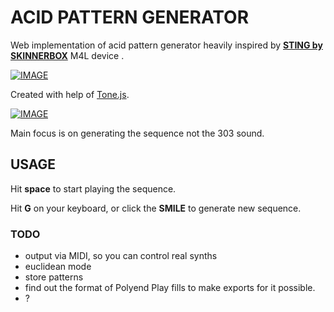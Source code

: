 # ACID PATTERN GENERATOR

Web implementation of acid pattern generator heavily inspired
by [**STING by SKINNERBOX**](https://maxforlive.com/library/device/4260/sting-by-skinnerbox) M4L device .

[![IMAGE](https://maxforlive.com/images/screenshots/?ss=sting.jpg&id=4260)](https://maxforlive.com/library/device/4260/sting-by-skinnerbox)



Created with help of [Tone.js](https://tonejs.github.io/).

[![IMAGE](https://avatars.githubusercontent.com/u/11019186?s=200&v=4)](https://tonejs.github.io/)

Main focus is on generating the sequence not the 303 sound.

## USAGE

Hit **space** to start playing the sequence. 

Hit **G** on your keyboard, or click the **SMILE** to generate new sequence.

### TODO

- output via MIDI, so you can control real synths
- euclidean mode
- store patterns
- find out the format of Polyend Play fills to make exports for it possible. 
- ?
